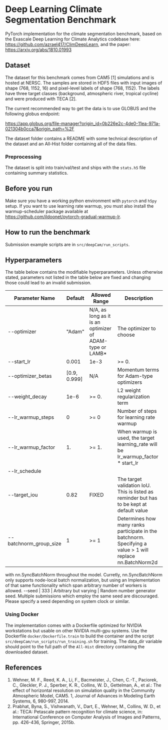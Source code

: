 # Deep Learning Climate Segmentation Benchmark

PyTorch implementation for the climate segmentation benchmark, based on the
Exascale Deep Learning for Climate Analytics codebase here:
https://github.com/azrael417/ClimDeepLearn, and the paper:
https://arxiv.org/abs/1810.01993

## Dataset

The dataset for this benchmark comes from CAM5 [1] simulations and is hosted at
NERSC. The samples are stored in HDF5 files with input images of shape
(768, 1152, 16) and pixel-level labels of shape (768, 1152). The labels have
three target classes (background, atmospheric river, tropical cycline) and were
produced with TECA [2].

The current recommended way to get the data is to use GLOBUS and the following
globus endpoint:

https://app.globus.org/file-manager?origin_id=0b226e2c-4de0-11ea-971a-021304b0cca7&origin_path=%2F

The dataset folder contains a README with some technical description of the
dataset and an All-Hist folder containing all of the data files.

### Preprocessing
The dataset is split into train/val/test and ships with the `stats.h5` file containing summary statistics.

## Before you run

Make sure you have a working python environment with `pytorch` and `h5py` setup. 
If you want to use learning rate warmup, you must also install the warmup-scheduler package
available at https://github.com/ildoonet/pytorch-gradual-warmup-lr.

## How to run the benchmark

Submission example scripts are in `src/deepCam/run_scripts`.

## Hyperparameters

The table below contains the modifiable hyperparameters. Unless otherwise stated, parameters not
listed in the table below are fixed and changing those could lead to an invalid submission.

|Parameter Name |Default | Allowed Range  | Description|
--- | --- | --- | ---
--optimizer | "Adam" | N/A, as long as it is an optimizer of ADAM-type or LAMB* | The optimizer to choose
--start_lr | 0.001 | 1e-3 | >= 0. | Start learning rate (or base learning rate if warmup is used)
--optimizer_betas | [0.9, 0.999] | N/A | Momentum terms for Adam-type optimizers
--weight_decay | 1e-6 | >= 0. | L2 weight regularization term
--lr_warmup_steps | 0 | >= 0 | Number of steps for learning rate warmup
--lr_warmup_factor | 1. | >= 1. | When warmup is used, the target learning_rate will be lr_warmup_factor * start_lr
--lr_schedule | |  |
--target_iou | 0.82 | FIXED | The target validation IoU. This is listed as reminder but has to be kept at default value
--batchnorm_group_size | 1 | >= 1 | Determines how many ranks participate in the batchnorm. Specifying a value > 1 will replace nn.BatchNorm2d
with nn.SyncBatchNorm throughout the model. Curretly, nn.SyncBatchNorm only supports node-local batch normalization, but using an Implementation of that same functionality which span arbitrary number of workers is allowed.
--seed | 333 | Arbitrary but varying | Random number generator seed. Multiple submissions which employ the same seed are discouraged. Please specify a seed depending on system clock or similar.


### Using Docker

The implementation comes with a Dockerfile optimized for NVIDIA workstations but usable on 
other NVIDIA multi-gpu systems. Use the Dockerfile 
`docker/Dockerfile.train` to build the container and the script `src/deepCam/run_scripts/run_training.sh`
for training. The data_dir variable should point to the full path of the `All-Hist` directory containing the downloaded dataset.

## References

1. Wehner, M. F., Reed, K. A., Li, F., Bacmeister, J., Chen, C.-T., Paciorek, C., Gleckler, P. J., Sperber, K. R., Collins, W. D., Gettelman, A., et al.: The effect of horizontal resolution on simulation quality in the Community Atmospheric Model, CAM5. 1, Journal of Advances in Modeling Earth Systems, 6, 980-997, 2014.
2. Prabhat, Byna, S., Vishwanath, V., Dart, E., Wehner, M., Collins, W. D., et al.: TECA: Petascale pattern recognition for climate science, in: International Conference on Computer Analysis of Images and Patterns, pp. 426-436, Springer, 2015b.
